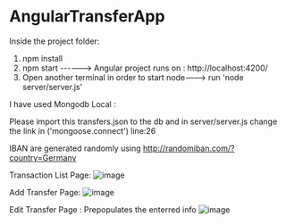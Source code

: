 # AngularTransferApp

Inside the project folder:
1. npm install
2. npm start ------> Angular project runs on : http://localhost:4200/
3. Open another terminal in order to start node--->  run 'node server/server.js'

I have used Mongodb Local :

Please import this transfers.json to the db and in server/server.js change the link in ('mongoose.connect') line:26 

IBAN are generated randomly using http://randomiban.com/?country=Germany

Transaction List Page:
    ![image](https://user-images.githubusercontent.com/17137829/109500917-2be4d700-7a97-11eb-86cb-c5b82ba78a48.png)


Add Transfer Page:
    ![image](https://user-images.githubusercontent.com/17137829/109533233-4a0ffe80-7aba-11eb-892b-73266b60e299.png)


Edit Transfer Page : Prepopulates the enterred info
    ![image](https://user-images.githubusercontent.com/17137829/109499894-c5ab8480-7a95-11eb-93bf-185ff9f15850.png)


